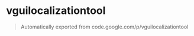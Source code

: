 vguilocalizationtool
=========

>Automatically exported from code.google.com/p/vguilocalizationtool
